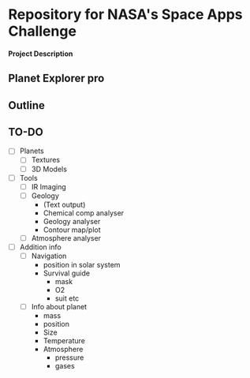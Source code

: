 # Repository for NASA's Space Apps Challenge

#### Project Description

## Planet Explorer pro

## Outline

## TO-DO

- [ ] Planets
    - [ ] Textures
    - [ ] 3D Models

- [ ] Tools
    - [ ] IR Imaging
    - [ ] Geology
        - (Text output)
        - Chemical comp analyser
        - Geology analyser
        - Contour map/plot
    - [ ] Atmosphere analyser

- [ ] Addition info
    - [ ] Navigation
        - position in solar system
        - Survival guide
            - mask
            - O2
            - suit etc
    - [ ] Info about planet
        - mass
        - position
        - Size
        - Temperature
        - Atmosphere
            - pressure
            - gases
